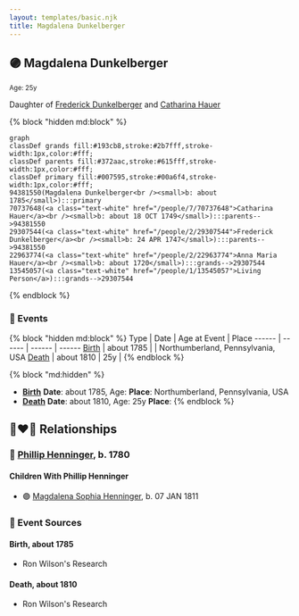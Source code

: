 ```yaml
---
layout: templates/basic.njk
title: Magdalena Dunkelberger
---
```

## 🟣 Magdalena Dunkelberger
<small>Age: 25y</small>

Daughter of [Frederick Dunkelberger](/people/2/29307544) and [Catharina Hauer](/people/7/70737648)

{% block "hidden md:block" %}
```mermaid
graph
classDef grands fill:#193cb8,stroke:#2b7fff,stroke-width:1px,color:#fff;
classDef parents fill:#372aac,stroke:#615fff,stroke-width:1px,color:#fff;
classDef primary fill:#007595,stroke:#00a6f4,stroke-width:1px,color:#fff;
94381550(Magdalena Dunkelberger<br /><small>b: about 1785</small>):::primary
70737648(<a class="text-white" href="/people/7/70737648">Catharina Hauer</a><br /><small>b: about 18 OCT 1749</small>):::parents-->94381550
29307544(<a class="text-white" href="/people/2/29307544">Frederick Dunkelberger</a><br /><small>b: 24 APR 1747</small>):::parents-->94381550
22963774(<a class="text-white" href="/people/2/22963774">Anna Maria Hauer</a><br /><small>b: about 1720</small>):::grands-->29307544
13545057(<a class="text-white" href="/people/1/13545057">Living Person</a>):::grands-->29307544
```
{% endblock %}

### 📆 Events

{% block "hidden md:block" %}
Type | Date | Age at Event | Place
------ | ------ | ------ | ------
[Birth](#event-event-3) | about 1785 |  | Northumberland, Pennsylvania, USA
[Death](#event-event-4) | about 1810 | 25y |
{% endblock %}

{% block "md:hidden" %}
- **[Birth](#event-event-3)**
**Date**: about 1785, Age:
**Place**: Northumberland, Pennsylvania, USA
- **[Death](#event-event-4)**
**Date**: about 1810, Age: 25y
**Place**:
{% endblock %}

## 👩‍❤️‍👨 Relationships

### 🔵 [Phillip Henninger](/people/6/69475448), b. 1780

#### Children With Phillip Henninger
* 🟣 [Magdalena Sophia Henninger](/people/6/64241610), b. 07 JAN 1811
### 📰 Event Sources

#### <a id="event-event-3"></a> Birth, about 1785
* Ron Wilson's Research

#### <a id="event-event-4"></a> Death, about 1810
* Ron Wilson's Research